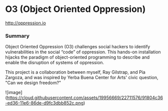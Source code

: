 # O3 (Object Oriented Oppression) 

http://oppression.io

### Summary 
Object Oriented Oppression (O3) challenges social hackers to identify vulnerabilities in the social “code” of oppression. This hands-on installation hijacks the paradigm of object-oriented programming to describe and enable the disruption of systems of oppression.

This project is a collaboration between myself, Ray Gilstrap, and Pia Zargoza, and was inspired by Yerba Buena Center for Arts' civic question, "Can we design freedom?" 

![image] (https://cloud.githubusercontent.com/assets/19956669/22711576/91804c36-ed36-11e6-86de-d9fc3dbb852c.png)

